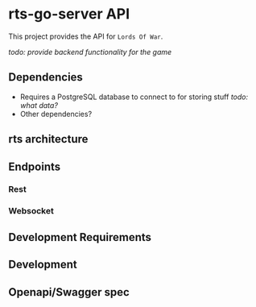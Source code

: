 # rts-go-server API

This project provides the API for `Lords Of War`. 

*todo: provide backend functionality for the game*

## Dependencies

- Requires a PostgreSQL database to connect to for storing stuff *todo: what data?*
- Other dependencies?

## rts architecture

## Endpoints

### Rest

### Websocket

## Development Requirements

## Development

## Openapi/Swagger spec
